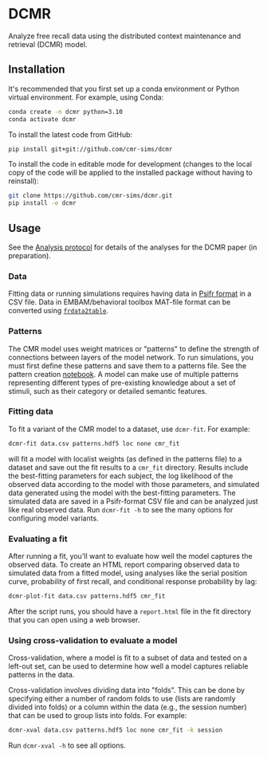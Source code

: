 # DCMR

Analyze free recall data using the distributed context maintenance and retrieval (DCMR) model.

## Installation

It's recommended that you first set up a conda environment or Python virtual environment. For example, using Conda:

```bash
conda create -n dcmr python=3.10
conda activate dcmr
```

To install the latest code from GitHub:
```bash
pip install git+git://github.com/cmr-sims/dcmr
```

To install the code in editable mode for development
(changes to the local copy of the code will be applied to the installed package without having to reinstall):

```bash
git clone https://github.com/cmr-sims/dcmr.git
pip install -e dcmr
```

## Usage

See the 
[Analysis protocol](https://github.com/cmr-sims/dcmr/wiki)
for details of the analyses for the DCMR paper (in preparation). 

### Data

Fitting data or running simulations requires having data in 
[Psifr format](https://psifr.readthedocs.io/en/stable/guide/import.html)
in a CSV file. Data in EMBAM/behavioral toolbox MAT-file format can be converted using
[`frdata2table`](https://github.com/mortonne/psifr/blob/master/matlab/frdata2table.m).

### Patterns

The CMR model uses weight matrices or "patterns" to define the strength of connections between layers of the model network. 
To run simulations, you must first define these patterns and save them to a patterns file. 
See the pattern creation 
[notebook](https://github.com/cmr-sims/dcmr/blob/master/jupyter/create_patterns.ipynb).
A model can make use of multiple patterns representing different types of pre-existing knowledge about a set of stimuli, 
such as their category or detailed semantic features. 

### Fitting data

To fit a variant of the CMR model to a dataset, use `dcmr-fit`. 
For example:

```bash
dcmr-fit data.csv patterns.hdf5 loc none cmr_fit
```

will fit a model with localist weights (as defined in the patterns file) to a dataset and save out the fit results to a `cmr_fit` directory. 
Results include the best-fitting parameters for each subject, 
the log likelihood of the observed data according to the model with those parameters,
and simulated data generated using the model with the best-fitting parameters.
The simulated data are saved in a Psifr-format CSV file and can be analyzed just like real observed data.
Run `dcmr-fit -h` to see the many options for configuring model variants.

### Evaluating a fit

After running a fit, you'll want to evaluate how well the model captures the observed data.
To create an HTML report comparing observed data to simulated data from a fitted model,
using analyses like the serial position curve, probability of first recall, and conditional response probability by lag: 

```bash
dcmr-plot-fit data.csv patterns.hdf5 cmr_fit
```

After the script runs, you should have a `report.html` file in the fit directory that you can open using a web browser.

### Using cross-validation to evaluate a model

Cross-validation, where a model is fit to a subset of data and tested on a left-out set,
can be used to determine how well a model captures reliable patterns in the data.

Cross-validation involves dividing data into "folds". 
This can be done by specifying either a number of random folds to use (lists are randomly divided into folds)
or a column within the data (e.g., the session number) that can be used to group lists into folds. For example:

```bash
dcmr-xval data.csv patterns.hdf5 loc none cmr_fit -k session
```

Run `dcmr-xval -h` to see all options.
